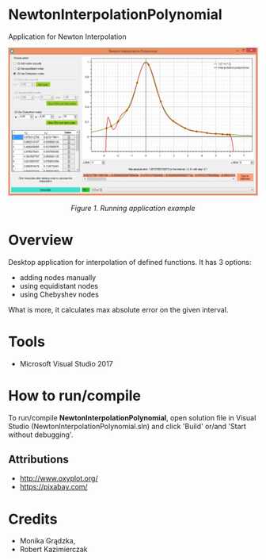 # NewtonInterpolationPolynomial
Application for Newton Interpolation

<p align="center"><img src="https://github.com/gradzka/NewtonInterpolationPolynomial/blob/master/screen.png"></p>
<p align="center"><em>Figure 1. Running application example </em></p>

# Overview
Desktop application for interpolation of defined functions. It has 3 options:
* adding nodes manually
* using equidistant nodes
* using Chebyshev nodes

What is more, it calculates max absolute error on the given interval.

# Tools
* Microsoft Visual Studio 2017

# How to run/compile
To run/compile **NewtonInterpolationPolynomial**, open solution file in Visual Studio (NewtonInterpolationPolynomial.sln) and click 'Build' or/and 'Start without debugging'.

## Attributions
* http://www.oxyplot.org/
* https://pixabay.com/

# Credits
* Monika Grądzka,
* Robert Kazimierczak
